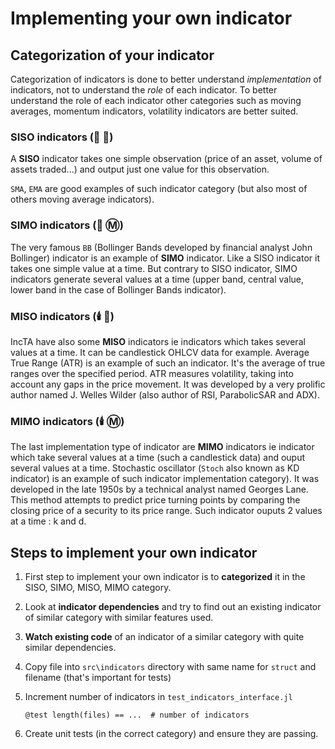 # Implementing your own indicator

## Categorization of your indicator

Categorization of indicators is done to better understand *implementation* of indicators, not to understand the *role* of each indicator. To better understand the role of each indicator other categories such as moving averages, momentum indicators, volatility indicators are better suited.

### SISO indicators (🔢 🔢)

A **SISO** indicator takes one simple observation (price of an asset, volume of assets traded...) and output just one value for this observation.

`SMA`, `EMA` are good examples of such indicator category (but also most of others moving average indicators).

### SIMO indicators (🔢 Ⓜ️)

The very famous `BB` (Bollinger Bands developed by financial analyst John Bollinger) indicator is an example of **SIMO** indicator. Like a SISO indicator it takes one simple value at a time. But contrary to SISO indicator, SIMO indicators generate several values at a time (upper band, central value, lower band in the case of Bollinger Bands indicator).

### MISO indicators (🕯️ 🔢)

IncTA have also some **MISO** indicators ie indicators which takes several values at a time. It can be candlestick OHLCV data for example. Average True Range (ATR) is an example of such an indicator. It's the average of true ranges over the specified period. ATR measures volatility, taking into account any gaps in the price movement. It was developed by a very prolific author named J. Welles Wilder (also author of RSI, ParabolicSAR and ADX).

### MIMO indicators (🕯️ Ⓜ️)

The last implementation type of indicator are **MIMO** indicators ie indicator which take several values at a time (such a candlestick data) and ouput several values at a time. Stochastic oscillator (`Stoch` also known as KD indicator) is an example of such indicator implementation category). It was developed in the late 1950s by a technical analyst named Georges Lane. This method attempts to predict price turning points by comparing the closing price of a security to its price range. Such indicator ouputs 2 values at a time : k and d.

## Steps to implement your own indicator

1. First step to implement your own indicator is to **categorized** it in the SISO, SIMO, MISO, MIMO category.
2. Look at **indicator dependencies** and try to find out an existing indicator of similar category with similar features used.
3. **Watch existing code** of an indicator of a similar category with quite similar dependencies.
4. Copy file into `src\indicators` directory with same name for `struct` and filename (that's important for tests)
5. Increment number of indicators in `test_indicators_interface.jl`
    
    `@test length(files) == ...  # number of indicators`

6. Create unit tests (in the correct category) and ensure they are passing.
